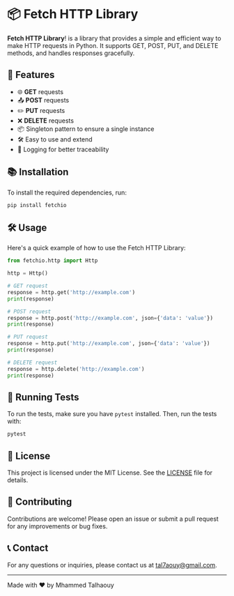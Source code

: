 # 📦 Fetch HTTP Library

**Fetch HTTP Library**! is a library that provides a simple and efficient way to make HTTP requests in Python. It supports GET, POST, PUT, and DELETE methods, and handles responses gracefully.

## 🚀 Features

- 🌐 **GET** requests
- 📤 **POST** requests
- ✏️ **PUT** requests
- ❌ **DELETE** requests
- 📦 Singleton pattern to ensure a single instance
- 🛠️ Easy to use and extend
- 📝 Logging for better traceability

## 📚 Installation

To install the required dependencies, run:

```sh
pip install fetchio
```

## 🛠️ Usage

Here's a quick example of how to use the Fetch HTTP Library:

```python
from fetchio.http import Http

http = Http()

# GET request
response = http.get('http://example.com')
print(response)

# POST request
response = http.post('http://example.com', json={'data': 'value'})
print(response)

# PUT request
response = http.put('http://example.com', json={'data': 'value'})
print(response)

# DELETE request
response = http.delete('http://example.com')
print(response)
```

## 🧪 Running Tests

To run the tests, make sure you have `pytest` installed. Then, run the tests with:

```sh
pytest
```

## 📄 License

This project is licensed under the MIT License. See the [LICENSE](LICENSE) file for details.

## 🤝 Contributing

Contributions are welcome! Please open an issue or submit a pull request for any improvements or bug fixes.

## 📞 Contact

For any questions or inquiries, please contact us at [tal7aouy@gmail.com](mailto:tal7aouy@gmail.com).

---

Made with ❤️ by Mhammed Talhaouy